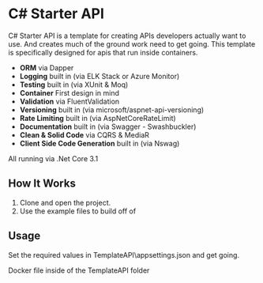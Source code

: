 # C# Starter API

C# Starter API is a template for creating APIs developers actually want to use. 
And creates much of the ground work need to get going.
This template is specifically designed for apis that run inside containers.

* **ORM** via Dapper
* **Logging** built in (via ELK Stack or Azure Monitor)
* **Testing** built in (via XUnit & Moq)
* **Container** First design in mind
* **Validation** via FluentValidation
* **Versioning** built in (via microsoft/aspnet-api-versioning)
* **Rate Limiting** built in (via AspNetCoreRateLimit)
* **Documentation** built in (via Swagger - Swashbuckler)
* **Clean & Solid Code** via CQRS & MediaR
* **Client Side Code Generation** built in (via Nswag)


All running via .Net Core 3.1


## How It Works

1. Clone and open the project.
2. Use the example files to build off of

## Usage

Set the required values in TemplateAPI\appsettings.json
and get going.

Docker file inside of the TemplateAPI folder
